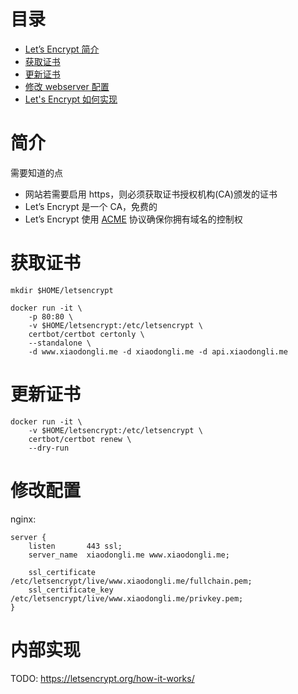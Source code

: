 目录
=================

+ [Let’s Encrypt 简介](#简介)
+ [获取证书](#获取证书)
+ [更新证书](#更新证书)
+ [修改 webserver 配置](#修改配置)
+ [Let's Encrypt 如何实现](#内部实现)

# 简介

需要知道的点

- 网站若需要启用 https，则必须获取证书授权机构(CA)颁发的证书
- Let’s Encrypt 是一个 CA，免费的
- Let’s Encrypt 使用 [ACME](https://ietf-wg-acme.github.io/acme/draft-ietf-acme-acme.txt) 协议确保你拥有域名的控制权

# 获取证书

```
mkdir $HOME/letsencrypt

docker run -it \
    -p 80:80 \
    -v $HOME/letsencrypt:/etc/letsencrypt \
    certbot/certbot certonly \
    --standalone \
    -d www.xiaodongli.me -d xiaodongli.me -d api.xiaodongli.me
```

# 更新证书

```
docker run -it \
    -v $HOME/letsencrypt:/etc/letsencrypt \
    certbot/certbot renew \
    --dry-run
```

# 修改配置

nginx:

```nginx
server {
    listen       443 ssl; 
    server_name  xiaodongli.me www.xiaodongli.me;

    ssl_certificate /etc/letsencrypt/live/www.xiaodongli.me/fullchain.pem;
    ssl_certificate_key /etc/letsencrypt/live/www.xiaodongli.me/privkey.pem;
}
```

# 内部实现

TODO: https://letsencrypt.org/how-it-works/

